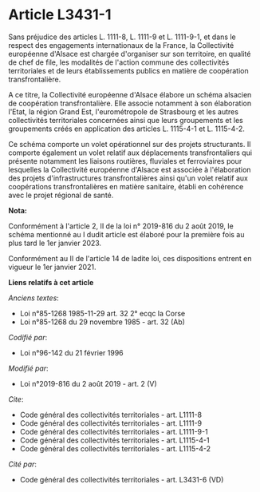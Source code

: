 # Article L3431-1

Sans préjudice des articles L. 1111-8, L. 1111-9 et L. 1111-9-1, et dans le respect des engagements internationaux de la
France, la Collectivité européenne d'Alsace est chargée d'organiser sur son territoire, en qualité de chef de file, les
modalités de l'action commune des collectivités territoriales et de leurs établissements publics en matière de coopération
transfrontalière. 

A ce titre, la Collectivité européenne d'Alsace élabore un schéma alsacien de coopération transfrontalière. Elle associe
notamment à son élaboration l'Etat, la région Grand Est, l'eurométropole de Strasbourg et les autres collectivités
territoriales concernées ainsi que leurs groupements et les groupements créés en application des articles L. 1115-4-1 et L.
1115-4-2. 

Ce schéma comporte un volet opérationnel sur des projets structurants. Il comporte également un volet relatif aux
déplacements transfrontaliers qui présente notamment les liaisons routières, fluviales et ferroviaires pour lesquelles la
Collectivité européenne d'Alsace est associée à l'élaboration des projets d'infrastructures transfrontalières ainsi qu'un
volet relatif aux coopérations transfrontalières en matière sanitaire, établi en cohérence avec le projet régional de santé.

**Nota:**

Conformément à l'article 2, II de la loi n° 2019-816 du 2 août 2019, le schéma mentionné au I dudit article est élaboré pour
la première fois au plus tard le 1er janvier 2023.

Conformément au II de l'article 14 de ladite loi, ces dispositions entrent en vigueur le 1er janvier 2021.

**Liens relatifs à cet article**

_Anciens textes_:

  - Loi n°85-1268 1985-11-29 art. 32 2° ecqc la Corse
  - Loi n°85-1268 du 29 novembre 1985 - art. 32 (Ab)

_Codifié par_:

  - Loi n°96-142 du 21 février 1996

_Modifié par_:

  - Loi n°2019-816 du 2 août 2019 - art. 2 (V)

_Cite_:

  - Code général des collectivités territoriales - art. L1111-8
  - Code général des collectivités territoriales - art. L1111-9
  - Code général des collectivités territoriales - art. L1111-9-1
  - Code général des collectivités territoriales - art. L1115-4-1
  - Code général des collectivités territoriales - art. L1115-4-2

_Cité par_:

  - Code général des collectivités territoriales - art. L3431-6 (VD)
